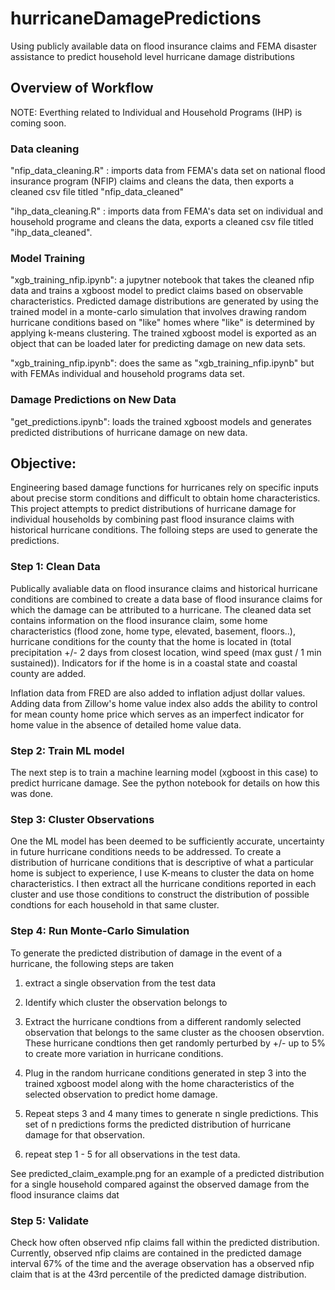 # hurricaneDamagePredictions
Using publicly available data on flood insurance claims and FEMA disaster assistance to predict household level hurricane damage distributions

## Overview of Workflow
NOTE: Everthing related to Individual and Household Programs (IHP) is coming soon.

### Data cleaning
"nfip_data_cleaning.R" : imports data from FEMA's data set on national flood insurance program (NFIP) claims and cleans the data, then exports a cleaned csv file titled "nfip_data_cleaned"

"ihp_data_cleaning.R" : imports data from FEMA's data set on individual and household programe and cleans the data, exports a cleaned csv file titled "ihp_data_cleaned". 

### Model Training
"xgb_training_nfip.ipynb": a jupytner notebook that takes the cleaned nfip data and trains a xgboost model to predict claims based on observable characteristics. Predicted damage distributions are generated by using the trained model in a monte-carlo simulation that involves drawing random hurricane conditions based on "like" homes where "like" is determined by applying k-means clustering. The trained xgboost model is exported as an object that can be loaded later for predicting damage on new data sets.

"xgb_training_nfip.ipynb": does the same as "xgb_training_nfip.ipynb" but with FEMAs individual and household programs data set.

### Damage Predictions on New Data
"get_predictions.ipynb": loads the trained xgboost models and generates predicted distributions of hurricane damage on new data. 

## Objective:
Engineering based damage functions for hurricanes rely on specific inputs about precise storm conditions and difficult to obtain home characteristics. This project attempts to predict distributions of hurricane damage for individual households by combining past flood insurance claims with historical hurricane conditions. The folloing steps are used to generate the predictions.

### Step 1: Clean Data
Publically avaliable data on flood insurance claims and historical hurricane conditions are combined to create a data base of flood insurance claims for which the damage can be attributed to a hurricane. The cleaned data set contains information on the flood insurance claim, some home characteristics (flood zone, home type, elevated, basement, floors..), hurricane conditions for the county that the home is located in (total precipitation +/- 2 days from closest location, wind speed (max gust / 1 min sustained)). Indicators for if the home is in a coastal state and coastal county are added.

Inflation data from FRED are also added to inflation adjust dollar values. Adding data from Zillow's home value index also adds the ability to control for mean county home price which serves as an imperfect indicator for home value in the absence of detailed home value data. 

### Step 2: Train ML model
The next step is to train a machine learning model (xgboost in this case) to predict hurricane damage. See the python notebook for details on how this was done.

### Step 3: Cluster Observations 
One the ML model has been deemed to be sufficiently accurate, uncertainty in future hurricane conditions needs to be addressed. To create a distribution of hurricane conditions that is descriptive of what a particular home is subject to experience, I use K-means to cluster the data on home characteristics. I then extract all the hurricane conditions reported in each cluster and use those conditions to construct the distribution of possible condtions for each household in that same cluster.

### Step 4: Run Monte-Carlo Simulation
To generate the predicted distribution of damage in the event of a hurricane, the following steps are taken

  1) extract a single observation from the test data
  
  2) Identify which cluster the observation belongs to
  
  3) Extract the hurricane condtions from a different randomly selected observation that belongs to the same cluster as the choosen observtion. These hurricane condtions then get randomly perturbed by +/- up to 5% to create more variation in hurricane conditions.
  
  4) Plug in the random hurricane conditions generated in step 3 into the trained xgboost model along with the home characteristics of the selected observation to predict home damage.
  
  5) Repeat steps 3 and 4 many times to generate n single predictions. This set of n predictions forms the predicted distribution of hurricane damage for that observation.
  
  6) repeat step 1 - 5 for all observations in the test data.
  
  See predicted_claim_example.png for an example of a predicted distribution for a single household compared against the observed damage from the flood insurance claims dat


### Step 5: Validate
Check how often observed nfip claims fall within the predicted distribution. Currently, observed nfip claims are contained in the predicted damage interval 67% of the time and the average observation has a observed nfip claim that is at the 43rd percentile of the predicted damage distribution.



